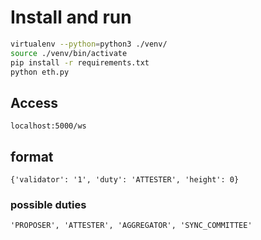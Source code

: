 # Install and run

```bash
virtualenv --python=python3 ./venv/
source ./venv/bin/activate
pip install -r requirements.txt
python eth.py

```

## Access 
`localhost:5000/ws`

## format
`{'validator': '1', 'duty': 'ATTESTER', 'height': 0}`

### possible duties

`'PROPOSER', 'ATTESTER', 'AGGREGATOR', 'SYNC_COMMITTEE'`